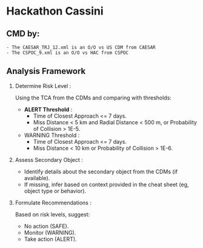 # Hackathon Cassini
## CMD by:
    - The CAESAR_TRJ_12.xml is an O/O vs US CDM from CAESAR
    - The CSPOC_9.xml is an O/O vs HAC from CSPOC

## Analysis Framework
1. Determine Risk Level :

    Using the TCA from the CDMs and comparing with thresholds:
    - **ALERT Threshold** :
        - Time of Closest Approach <= 7 days.
        - Miss Distance < 5 km and Radial Distance < 500 m, or Probability of Collision > 1E-5.
    - WARNING Threshold :
        - Time of Closest Approach <= 7 days.
        - Miss Distance < 10 km or Probability of Collision > 1E-6.

2. Assess Secondary Object :
    - Identify details about the secondary object from the CDMs (if available).
    - If missing, infer based on context provided in the cheat sheet (eg, object type or behavior).

3. Formulate Recommendations :

    Based on risk levels, suggest:
    - No action (SAFE).
    - Monitor (WARNING).
    - Take action (ALERT).